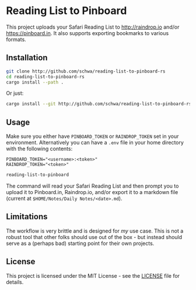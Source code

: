 # Reading List to Pinboard

This project uploads your Safari Reading List to <http://raindrop.io> and/or <https://pinboard.in>. It also supports exporting bookmarks to various formats.

## Installation

```sh
git clone http://github.com/schwa/reading-list-to-pinboard-rs
cd reading-list-to-pinboard-rs
cargo install --path .
```

Or just:

```sh
cargo install --git http://github.com/schwa/reading-list-to-pinboard-rs
```

## Usage

Make sure you either have `PINBOARD_TOKEN` or `RAINDROP_TOKEN` set in your environment. Alternatively you can have a `.env` file in your home directory with the following contents:

```env
PINBOARD_TOKEN="<username>:<token>"
RAINDROP_TOKEN="<token>"
```

```sh
reading-list-to-pinboard
```

The command will read your Safari Reading List and then prompt you to upload it to Pinboard.in, Raindrop.io, and/or export it to a markdown file (current at `$HOME/Notes/Daily Notes/<date>.md`).

## Limitations

The workflow is very brittle and is designed for *my* use case. This is not a robust tool that other folks should use out of the box - but instead should serve as a (perhaps bad) starting point for their own projects.

## License

This project is licensed under the MIT License - see the [LICENSE](LICENSE) file for details.
